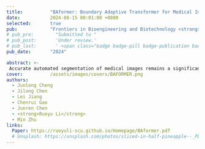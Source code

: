 ```yaml
---
title:          "BAformer: Boundary Adaptive Transformer for Medical Image Segmentation."
date:           2024-08-15 00:01:00 +0800
selected:       true
pub:            "Frontiers in Bioengineering and Biotechnology <strong>(CCF-B, BIBM)</strong>"
# pub_pre:        "Submitted to "
# pub_post:       'Under review.'
# pub_last:       ' <span class="badge badge-pill badge-publication badge-success">Spotlight</span>'
pub_date:       "2024"

abstract: >-
 Accurate automated segmentation of medical images remains a significant challenge due to the frequent presence of significant scale variations and unclear boundaries in the target areas. In this study, we propose a novel Boundary Adaptive Transformer (BAformer) specifically designed for medical image segmentation. BAformer is a hierarchical architecture that focuses on features highly relevant to target boundaries at any image resolution. Additionally, we introduce a Dense Feed-Forward Network (DenseFFN) to reuse features, enabling each layer to accumulate feature information from preceding layers. We extend the benefits of the dense network to the decoder architectures, achieving a balance between parameter efficiency and performance. Compared to TransU-Net, based on the conventional Transformer architecture, our approach reduces parameters and GFLOPs by 85\% and 35\% respectively. Extensive experiments demonstrate that BAformer achieves state-of-the-art performance on challenging medical segmentation tasks, including skin lesion, thyroid nodule, gland, and COVID-19 infection segmentation. Notably, BAformer can seamlessly integrate with existing segmentation networks to enhance their performance, showcasing its versatility and effectiveness. Our code will be made publicly available upon acceptance.
cover:          /assets/images/covers/BAFORMER.png
authors:
  - Junlong Cheng
  - Jilong Chen
  - Lei Jiang
  - Chenrui Gao
  - Junren Chen
  - <strong>Ruoyu Li</strong>
  - Min Zhu
links:
  Paper: https://ruoyuli-scu.github.io/Homepage/BAformer.pdf
  # Unsplash: https://unsplash.com/photos/sliced-in-half-pineapple--_PLJZmHZzk
---
```


